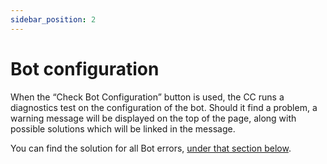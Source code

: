 ```yaml
---
sidebar_position: 2
---
```


# Bot configuration 

When the “Check Bot Configuration” button is used, the CC runs a diagnostics test on the configuration of the bot. Should it find a problem, a warning message will be displayed on the top of the page, along with possible solutions which will be linked in the message.

You can find the solution for all Bot errors, [under that section below](../../errors/bot-paused).